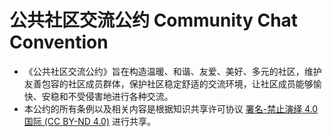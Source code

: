 # 公共社区交流公约 Community Chat Convention

- 《公共社区交流公约》旨在构造温暖、和谐、友爱、美好、多元的社区，维护友善包容的社区成员群体，保护社区稳定舒适的交流环境，让社区成员能够愉快、安稳和不受侵害地进行各种交流。
- 本公约的所有条例以及相关内容是根据知识共享许可协议 [署名-禁止演绎 4.0 国际 (CC BY-ND 4.0)](https://creativecommons.org/licenses/by-nd/4.0/deed.zh) 进行共享。
